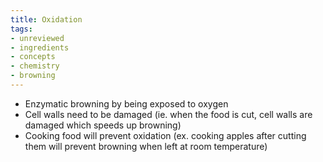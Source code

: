 ```yaml
---
title: Oxidation
tags:
- unreviewed
- ingredients
- concepts
- chemistry
- browning
---
```

* Enzymatic browning by being exposed to oxygen
* Cell walls need to be damaged (ie. when the food is cut, cell walls are damaged which speeds up browning)
* Cooking food will prevent oxidation (ex. cooking apples after cutting them will prevent browning when left at room temperature)